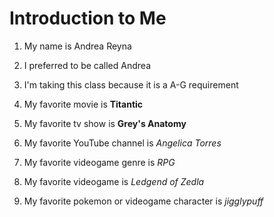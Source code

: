 # Introduction to Me

1. My name is Andrea Reyna


1. I preferred to be called  Andrea

1. I'm taking this class because  it is a A-G requirement 
 

1. My favorite movie is **Titantic**

1. My favorite tv show is **Grey's Anatomy**

1. My favorite YouTube channel is *Angelica Torres*

1. My favorite videogame genre is *RPG*

1. My favorite videogame is *Ledgend of Zedla*

1. My favorite pokemon or videogame character is *jigglypuff*
